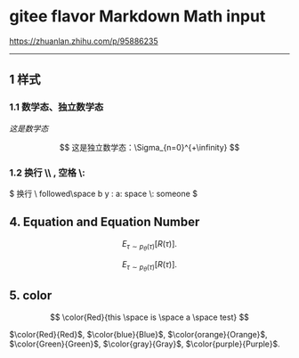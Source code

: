 ﻿# gitee flavor Markdown Math input

<https://zhuanlan.zhihu.com/p/95886235>

***

## 1 样式


### 1.1 数学态、独立数学态

$这是数学态$

$$
这是独立数学态：\Sigma_{n=0}^{+\infinity}
$$


### 1.2 换行 \\\\ , 空格 \\:

$ 换行 \\ followed\space b y : a\: space \\: someone $


## 4. Equation and Equation Number

$$
\begin{equation}
E_{\tau \sim p_{\theta}(\tau)}[R(\tau)]. \tag{1}
\end{equation}
$$

$$
E_{\tau \sim p_{\theta}(\tau)}[R(\tau)]. \tag{1}
$$


## 5. color

$$
\color{Red}{this \space is \space a \space test}
$$

$\color{Red}{Red}$, $\color{blue}{Blue}$,  $\color{orange}{Orange}$,  
$\color{Green}{Green}$,  $\color{gray}{Gray}$,  $\color{purple}{Purple}$.